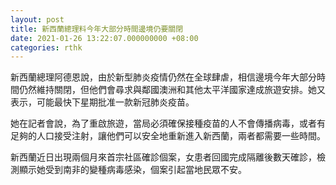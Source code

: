 ```yaml
---
layout: post
title: 新西蘭總理料今年大部分時間邊境仍要關閉
date: 2021-01-26 13:22:07.000000000 +08:00
categories: rthk
---
```


新西蘭總理阿德恩說，由於新型肺炎疫情仍然在全球肆虐，相信邊境今年大部分時間仍然維持關閉，但他們會尋求與鄰國澳洲和其他太平洋國家達成旅遊安排。她又表示，可能最快下星期批准一款新冠肺炎疫苗。 

她在記者會說，為了重啟旅遊，當局必須確保接種疫苗的人不會傳播病毒，或者有足夠的人口接受注射，讓他們可以安全地重新進入新西蘭，兩者都需要一些時間。

新西蘭近日出現兩個月來首宗社區確診個案，女患者回國完成隔離後數天確診，檢測顯示她受到南非的變種病毒感染，個案引起當地民眾不安。
